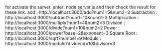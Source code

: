 for activate the server.
enter: node server.js
and then check the result for these link:
add : http://localhost:3000/add?num1=5&num2=3
Subtraction : http://localhost:3000/subtract?num1=10&num2=3
Multiplication : http://localhost:3000/multiply?num1=4&num2=3
Division : http://localhost:3000/divide?num1=10&num2=2
Power : http://localhost:3000/power?base=2&exponent=3
Square Root : http://localhost:3000/sqrt?number=9
Modulo : http://localhost:3000/modulo?dividend=10&divisor=3
